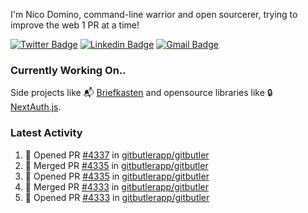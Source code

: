 
I'm Nico Domino, command-line warrior and open sourcerer, trying to improve the web 1 PR at a time!

[![Twitter Badge](https://img.shields.io/badge/-@ndom91-1ca0f1?style=flat-square&labelColor=1ca0f1&logo=twitter&logoColor=white&link=https://twitter.com/ndom91)](https://twitter.com/ndom91) [![Linkedin Badge](https://img.shields.io/badge/-ndom91-blue?style=flat-square&logo=Linkedin&logoColor=white&link=https://www.linkedin.com/in/ndom91/)](https://www.linkedin.com/in/ndom91/) [![Gmail Badge](https://img.shields.io/badge/-yo@ndo.dev-c14438?style=flat-square&logo=mail.ru&logoColor=white&link=mailto:yo@ndo.dev)](mailto:yo@ndo.dev)

### Currently Working On..

Side projects like 📬 [Briefkasten](https://briefkastenhq.com) and opensource libraries like 🔒 [NextAuth.js](https://github.com/nextauthjs/next-auth).

<!--START_SECTION_PROFILE_VIEWS:readme-info-->
<!--END_SECTION_PROFILE_VIEWS:readme-info-->

<!--START_SECTION_DAILY_COMMIT:readme-info-->
<!--END_SECTION_DAILY_COMMIT:readme-info-->

<!--START_SECTION_WEEKLY_COMMIT:readme-info-->
<!--END_SECTION_WEEKLY_COMMIT:readme-info-->

### Latest Activity

<!--START_SECTION:activity-->
1. 💪 Opened PR [#4337](https://github.com/gitbutlerapp/gitbutler/pull/4337) in [gitbutlerapp/gitbutler](https://github.com/gitbutlerapp/gitbutler)
2. 🎉 Merged PR [#4335](https://github.com/gitbutlerapp/gitbutler/pull/4335) in [gitbutlerapp/gitbutler](https://github.com/gitbutlerapp/gitbutler)
3. 💪 Opened PR [#4335](https://github.com/gitbutlerapp/gitbutler/pull/4335) in [gitbutlerapp/gitbutler](https://github.com/gitbutlerapp/gitbutler)
4. 🎉 Merged PR [#4333](https://github.com/gitbutlerapp/gitbutler/pull/4333) in [gitbutlerapp/gitbutler](https://github.com/gitbutlerapp/gitbutler)
5. 💪 Opened PR [#4333](https://github.com/gitbutlerapp/gitbutler/pull/4333) in [gitbutlerapp/gitbutler](https://github.com/gitbutlerapp/gitbutler)
<!--END_SECTION:activity-->

